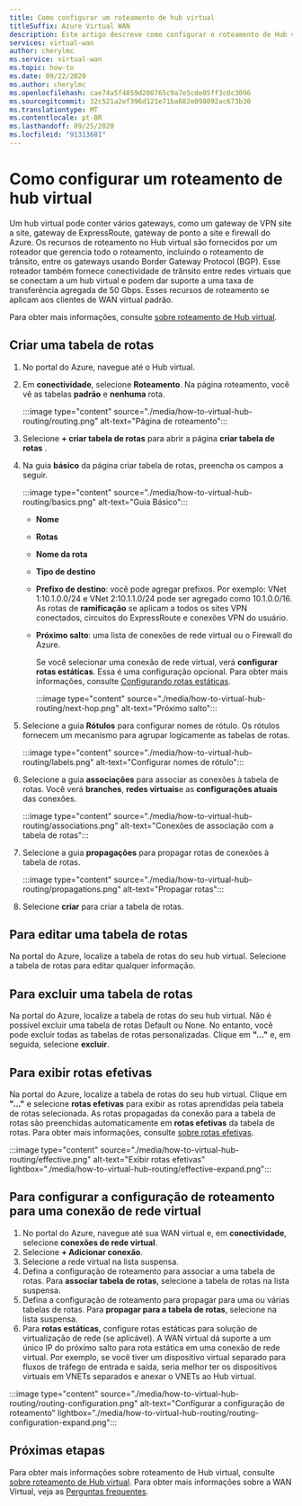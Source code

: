 ```yaml
---
title: Como configurar um roteamento de hub virtual
titleSuffix: Azure Virtual WAN
description: Este artigo descreve como configurar o roteamento de Hub virtual
services: virtual-wan
author: cherylmc
ms.service: virtual-wan
ms.topic: how-to
ms.date: 09/22/2020
ms.author: cherylmc
ms.openlocfilehash: cae74a5f4859d208765c9a7e5cde05ff3c0c3096
ms.sourcegitcommit: 32c521a2ef396d121e71ba682e098092ac673b30
ms.translationtype: MT
ms.contentlocale: pt-BR
ms.lasthandoff: 09/25/2020
ms.locfileid: "91313681"
---
```

# <a name="how-to-configure-virtual-hub-routing"></a>Como configurar um roteamento de hub virtual

Um hub virtual pode conter vários gateways, como um gateway de VPN site a site, gateway de ExpressRoute, gateway de ponto a site e firewall do Azure. Os recursos de roteamento no Hub virtual são fornecidos por um roteador que gerencia todo o roteamento, incluindo o roteamento de trânsito, entre os gateways usando Border Gateway Protocol (BGP). Esse roteador também fornece conectividade de trânsito entre redes virtuais que se conectam a um hub virtual e podem dar suporte a uma taxa de transferência agregada de 50 Gbps. Esses recursos de roteamento se aplicam aos clientes de WAN virtual padrão.

Para obter mais informações, consulte [sobre roteamento de Hub virtual](about-virtual-hub-routing.md).

## <a name="create-a-route-table"></a><a name="create-table"></a>Criar uma tabela de rotas

1. No portal do Azure, navegue até o Hub virtual.
2. Em **conectividade**, selecione **Roteamento**. Na página roteamento, você vê as tabelas **padrão** e **nenhuma** rota.

   :::image type="content" source="./media/how-to-virtual-hub-routing/routing.png" alt-text="Página de roteamento":::
3. Selecione **+ criar tabela de rotas** para abrir a página **criar tabela de rotas** .
4. Na guia **básico** da página criar tabela de rotas, preencha os campos a seguir.

   :::image type="content" source="./media/how-to-virtual-hub-routing/basics.png" alt-text="Guia Básico":::

   * **Nome**
   * **Rotas**
   * **Nome da rota**
   * **Tipo de destino**
   * **Prefixo de destino**: você pode agregar prefixos. Por exemplo: VNet 1:10.1.0.0/24 e VNet 2:10.1.1.0/24 pode ser agregado como 10.1.0.0/16. As rotas de **ramificação** se aplicam a todos os sites VPN conectados, circuitos do ExpressRoute e conexões VPN do usuário.
   * **Próximo salto**: uma lista de conexões de rede virtual ou o Firewall do Azure.

     Se você selecionar uma conexão de rede virtual, verá **configurar rotas estáticas**. Essa é uma configuração opcional. Para obter mais informações, consulte [Configurando rotas estáticas](about-virtual-hub-routing.md#static).

      :::image type="content" source="./media/how-to-virtual-hub-routing/next-hop.png" alt-text="Próximo salto":::

5. Selecione a guia **Rótulos** para configurar nomes de rótulo. Os rótulos fornecem um mecanismo para agrupar logicamente as tabelas de rotas.

    :::image type="content" source="./media/how-to-virtual-hub-routing/labels.png" alt-text="Configurar nomes de rótulo":::

6. Selecione a guia **associações** para associar as conexões à tabela de rotas.
Você verá **branches**, **redes virtuais**e as **configurações atuais** das conexões.

    :::image type="content" source="./media/how-to-virtual-hub-routing/associations.png" alt-text="Conexões de associação com a tabela de rotas":::

7. Selecione a guia **propagações** para propagar rotas de conexões à tabela de rotas.

    :::image type="content" source="./media/how-to-virtual-hub-routing/propagations.png" alt-text="Propagar rotas":::

8. Selecione **criar** para criar a tabela de rotas.

## <a name="to-edit-a-route-table"></a><a name="edit-table"></a>Para editar uma tabela de rotas

Na portal do Azure, localize a tabela de rotas do seu hub virtual. Selecione a tabela de rotas para editar qualquer informação.

## <a name="to-delete-a-route-table"></a><a name="delete-table"></a>Para excluir uma tabela de rotas

Na portal do Azure, localize a tabela de rotas do seu hub virtual. Não é possível excluir uma tabela de rotas Default ou None. No entanto, você pode excluir todas as tabelas de rotas personalizadas. Clique em **"..."** e, em seguida, selecione **excluir**.

## <a name="to-view-effective-routes"></a><a name="view-routes"></a>Para exibir rotas efetivas

Na portal do Azure, localize a tabela de rotas do seu hub virtual. Clique em **"..."** e selecione **rotas efetivas** para exibir as rotas aprendidas pela tabela de rotas selecionada. As rotas propagadas da conexão para a tabela de rotas são preenchidas automaticamente em **rotas efetivas** da tabela de rotas. Para obter mais informações, consulte [sobre rotas efetivas](effective-routes-virtual-hub.md).

:::image type="content" source="./media/how-to-virtual-hub-routing/effective.png" alt-text="Exibir rotas efetivas" lightbox="./media/how-to-virtual-hub-routing/effective-expand.png":::

## <a name="to-set-up-routing-configuration-for-a-virtual-network-connection"></a><a name="routing-configuration"></a>Para configurar a configuração de roteamento para uma conexão de rede virtual

1. No portal do Azure, navegue até sua WAN virtual e, em **conectividade**, selecione **conexões de rede virtual**.
1. Selecione **+ Adicionar conexão**.
1. Selecione a rede virtual na lista suspensa.
1. Defina a configuração de roteamento para associar a uma tabela de rotas. Para **associar tabela de rotas**, selecione a tabela de rotas na lista suspensa.
1. Defina a configuração de roteamento para propagar para uma ou várias tabelas de rotas. Para **propagar para a tabela de rotas**, selecione na lista suspensa.
1. Para **rotas estáticas**, configure rotas estáticas para solução de virtualização de rede (se aplicável). A WAN virtual dá suporte a um único IP do próximo salto para rota estática em uma conexão de rede virtual. Por exemplo, se você tiver um dispositivo virtual separado para fluxos de tráfego de entrada e saída, seria melhor ter os dispositivos virtuais em VNETs separados e anexar o VNETs ao Hub virtual.


:::image type="content" source="./media/how-to-virtual-hub-routing/routing-configuration.png" alt-text="Configurar a configuração de roteamento" lightbox="./media/how-to-virtual-hub-routing/routing-configuration-expand.png":::

## <a name="next-steps"></a>Próximas etapas

Para obter mais informações sobre roteamento de Hub virtual, consulte [sobre roteamento de Hub virtual](about-virtual-hub-routing.md).
Para obter mais informações sobre a WAN Virtual, veja as [Perguntas frequentes](virtual-wan-faq.md).
